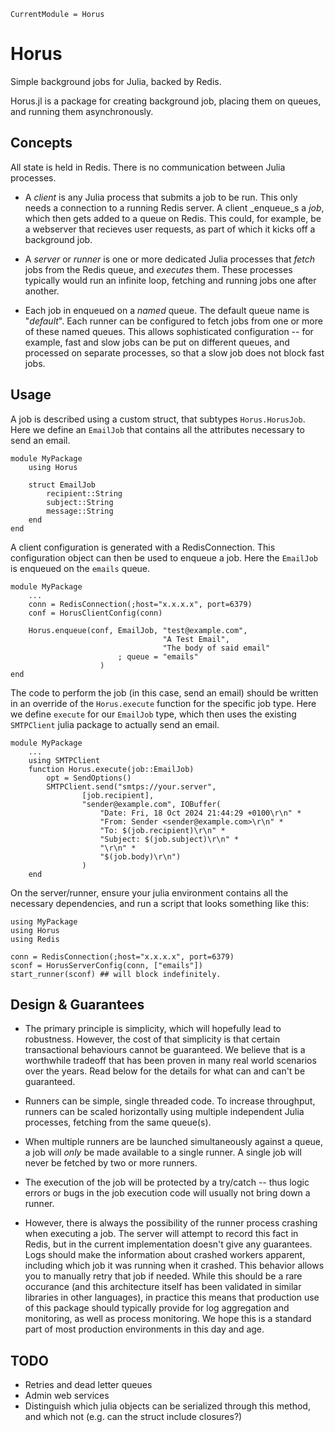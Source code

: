 ```@meta
CurrentModule = Horus
```

# Horus

Simple background jobs for Julia, backed by Redis. 

Horus.jl is a package for creating background job, placing them on queues, and running them asynchronously. 

## Concepts

All state is held in Redis. There is no communication between Julia processes. 

* A  _client_ is any Julia process that submits a job to be run. This only needs a connection to a running Redis server. A client _enqueue_s a _job_, which then gets added to a queue on Redis. This could, for example, be a webserver that recieves user requests, as part of which it kicks off a background job. 

* A  _server_ or _runner_ is one or more dedicated Julia processes that _fetch_ jobs from the Redis queue, and _executes_ them. These processes typically would run an infinite loop, fetching and running jobs one after another. 

* Each job in enqueued on a *named* queue. The default queue name is "_default_". Each runner can be configured to fetch jobs from one or more of these named queues. This allows sophisticated configuration -- for example, fast  and slow jobs can be put on different queues, and processed on separate processes, so that a slow job does not block fast jobs. 

## Usage

A job is described using a custom struct, that subtypes `Horus.HorusJob`. Here we define an `EmailJob` that contains all the attributes necessary to send an email. 

```
module MyPackage
    using Horus

    struct EmailJob
        recipient::String
        subject::String
        message::String
    end
end
```

A client configuration is generated with a RedisConnection. This configuration object can then be used to enqueue a job. Here the `EmailJob` is enqueued on the `emails` queue. 

```
module MyPackage
    ...
    conn = RedisConnection(;host="x.x.x.x", port=6379)
    conf = HorusClientConfig(conn)

    Horus.enqueue(conf, EmailJob, "test@example.com", 
                                  "A Test Email",
                                  "The body of said email"
                        ; queue = "emails"
                    )
end
```

The code to perform the job (in this case, send an email) should be written in an override of 
the `Horus.execute` function for the specific job type. Here we define `execute` for our `EmailJob` type, which then uses the existing `SMTPClient` julia package to actually send an email. 

```
module MyPackage
    ...
    using SMTPClient
    function Horus.execute(job::EmailJob)
        opt = SendOptions()
        SMTPClient.send("smtps://your.server",
                [job.recipient], 
                "sender@example.com", IOBuffer(
                    "Date: Fri, 18 Oct 2024 21:44:29 +0100\r\n" *
                    "From: Sender <sender@example.com>\r\n" *
                    "To: $(job.recipient)\r\n" *
                    "Subject: $(job.subject)\r\n" *
                    "\r\n" *
                    "$(job.body)\r\n")
                )
    end

```

On the server/runner, ensure your julia environment contains all the necessary dependencies, and 
run a script that looks something like this: 

```
using MyPackage
using Horus
using Redis

conn = RedisConnection(;host="x.x.x.x", port=6379)
sconf = HorusServerConfig(conn, ["emails"])
start_runner(sconf) ## will block indefinitely. 

```


## Design & Guarantees

* The primary principle is simplicity, which will hopefully lead to robustness. However, the cost of that simplicity is that certain transactional behaviours cannot be guaranteed. We believe that is a worthwhile tradeoff that has been proven in many real world scenarios over the years. Read below for the details for what can and can't be guaranteed. 

* Runners can be simple, single threaded code. To increase throughput, runners can be scaled horizontally using multiple independent Julia processes, fetching from the same queue(s). 

* When multiple runners are be launched simultaneously against a queue, a job will *only* be made available to a single runner. A single job will never be fetched by two or more runners. 

* The execution of the job will be protected by a try/catch -- thus logic errors or bugs in the job execution code will usually not bring down a runner. 

* However, there is always the possibility of the runner process crashing when executing a job. The server will attempt to record this fact in Redis, but in the current implementation doesn't give any guarantees. Logs should make the information about crashed workers apparent, including which job it was running when it crashed. This behavior allows you to manually retry that job if needed. While this should be a rare occurance (and this architecture itself has been validated in similar libraries in other languages), in practice this means that production use of this package should typically provide for log aggregation and monitoring, as well as process monitoring. We hope this is a standard part of most production environments in this day and age.

## TODO 

* Retries and dead letter queues
* Admin web services
* Distinguish which julia objects can be serialized through this method, and which not (e.g. can the struct include closures?)
